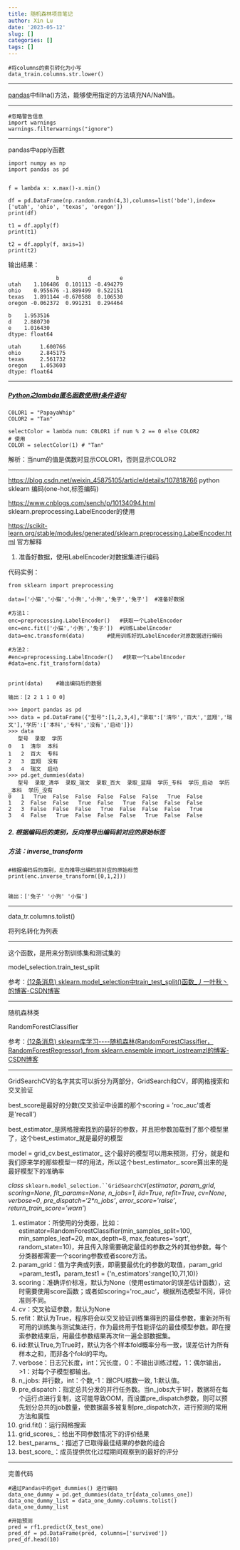 ```yaml
---
title: 随机森林项目笔记
author: Xin Lu
date: '2023-05-12'
slug: []
categories: []
tags: []
---
```


```
#将columns的索引转化为小写
data_train.columns.str.lower()
```

---

[pandas](https://so.csdn.net/so/search?q=pandas&spm=1001.2101.3001.7020)中fillna()方法，能够使用指定的方法填充NA/NaN值。

---

```
#忽略警告信息
import warnings
warnings.filterwarnings("ignore")
```

---

pandas中apply函数

```
import numpy as np
import pandas as pd
 
 
f = lambda x: x.max()-x.min()
 
df = pd.DataFrame(np.random.randn(4,3),columns=list('bde'),index=['utah', 'ohio', 'texas', 'oregon'])
print(df)
 
t1 = df.apply(f)
print(t1)
 
t2 = df.apply(f, axis=1)
print(t2)
```

输出结果：

```
               b         d         e
utah    1.106486  0.101113 -0.494279
ohio    0.955676 -1.889499  0.522151
texas   1.891144 -0.670588  0.106530
oregon -0.062372  0.991231  0.294464
 
b    1.953516
d    2.880730
e    1.016430
dtype: float64
 
utah      1.600766
ohio      2.845175
texas     2.561732
oregon    1.053603
dtype: float64
```

----

##### [Python之lambda匿名函数使用if条件语句](https://www.cnblogs.com/jums/p/10672114.html)

```
C0LOR1 = "PapayaWhip"
COLOR2 = "Tan"
 
selectColor = lambda num: C0LOR1 if num % 2 == 0 else COLOR2
# 使用
COLOR = selectColor(1) # "Tan"
```

解析：当num的值是偶数时显示COLOR1，否则显示COLOR2

---

https://blog.csdn.net/weixin_45875105/article/details/107818766  python sklearn 编码(one-hot,标签编码)

https://www.cnblogs.com/sench/p/10134094.html  sklearn.preprocessing.LabelEncoder的使用

https://scikit-learn.org/stable/modules/generated/sklearn.preprocessing.LabelEncoder.html  官方解释

 

1. 准备好数据，使用LabelEncoder对数据集进行编码

  代码实例：

  ```
  from sklearn import preprocessing
   
  data=['小猫','小猫','小狗','小狗','兔子','兔子']  #准备好数据
   
  #方法1：
  enc=preprocessing.LabelEncoder()   #获取一个LabelEncoder
  enc=enc.fit(['小猫','小狗','兔子'])  #训练LabelEncoder
  data=enc.transform(data)       #使用训练好的LabelEncoder对原数据进行编码
   
  #方法2：
  #enc=preprocessing.LabelEncoder()   #获取一个LabelEncoder
  #data=enc.fit_transform(data) 
   
   
  print(data)    #输出编码后的数据
   
  输出：[2 2 1 1 0 0]
  ```

  ```
  >>> import pandas as pd
  >>> data = pd.DataFrame({"型号":[1,2,3,4],"录取":['清华','百大','蓝翔','瑞文'],'学历':['本科','专科','没有','启动']})
  >>> data
     型号  录取  学历
  0   1  清华  本科
  1   2  百大  专科
  2   3  蓝翔  没有
  3   4  瑞文  启动
  >>> pd.get_dummies(data)
     型号  录取_清华  录取_瑞文  录取_百大  录取_蓝翔  学历_专科  学历_启动  学历_本科  学历_没有
  0   1   True  False  False  False  False  False   True  False
  1   2  False  False   True  False   True  False  False  False
  2   3  False  False  False   True  False  False  False   True
  3   4  False   True  False  False  False   True  False  False
  ```

  

  ##### 2. 根据编码后的类别，反向推导出编码前对应的原始标签 

  ##### 方法：inverse_transform

```
#根据编码后的类别，反向推导出编码前对应的原始标签
print(enc.inverse_transform([0,1,2]))
 
 
输出：['兔子' '小狗' '小猫']
```

---

data_tr.columns.tolist()

将列名转化为列表

---

这个函数，是用来分割训练集和测试集的

model_selection.train_test_split

参考：[(12条消息) sklearn.model_selection中train_test_split()函数_丿一叶秋丶的博客-CSDN博客](https://blog.csdn.net/zhuqiang9607/article/details/83686308)

---

随机森林类

RandomForestClassifier

参考：[(12条消息) sklearn库学习----随机森林(RandomForestClassifier，RandomForestRegressor)_from sklearn.ensemble import_iostreamzl的博客-CSDN博客](https://blog.csdn.net/weixin_43776305/article/details/116895875)

---

GridSearchCV的名字其实可以拆分为两部分，GridSearch和CV，即网格搜索和交叉验证

best_score是最好的分数(交叉验证中设置的那个scoring = 'roc_auc'或者是'recall')



best_estimator_是网格搜索找到的最好的参数，并且把参数加载到了那个模型里了，这个best_estimator_就是最好的模型

model = grid_cv.best_estimator_
这个最好的模型可以用来预测，打分，就是和我们原来学的那些模型一样的用法，所以这个best_estimator_.score算出来的是最好模型下的准确率

*class* `sklearn.model_selection.``GridSearchCV`(*estimator*, *param_grid*, *scoring=None*, *fit_params=None*, *n_jobs=1*, *iid=True*, *refit=True*, *cv=None*, *verbose=0*, *pre_dispatch=‘2\*n_jobs’*, *error_score=’raise’*, *return_train_score=’warn’*)

1.  estimator：所使用的分类器，比如：estimator=RandomForestClassifier(min_samples_split=100, min_samples_leaf=20, max_depth=8, max_features='sqrt', random_state=10)，并且传入除需要确定最佳的参数之外的其他参数。每个分类器都需要一个scoring参数或者score方法。
2. param_grid：值为字典或列表，即需要最优化的参数的取值，param_grid =param_test1，param_test1 = {'n_estimators':range(10,71,10)}
3. scoring：准确评价标准，默认为None（使用estimator的误差估计函数），这时需要使用score函数；或者如scoring='roc_auc'，根据所选模型不同，评价准则不同。
4. cv：交叉验证参数，默认为None
5. refit：默认为True，程序将会以交叉验证训练集得到的最佳参数，重新对所有可用的训练集与测试集进行，作为最终用于性能评估的最佳模型参数。即在搜索参数结束后，用最佳参数结果再次fit一遍全部数据集。
6. iid:默认True,为True时，默认为各个样本fold概率分布一致，误差估计为所有样本之和，而非各个fold的平均。
7. verbose：日志冗长度，int：冗长度，0：不输出训练过程，1：偶尔输出，>1：对每个子模型都输出。
8. n_jobs: 并行数，int：个数,-1：跟CPU核数一致, 1:默认值。
9. pre_dispatch：指定总共分发的并行任务数。当n_jobs大于1时，数据将在每个运行点进行复制，这可能导致OOM，而设置pre_dispatch参数，则可以预先划分总共的job数量，使数据最多被复制pre_dispatch次，进行预测的常用方法和属性
10. grid.fit()：运行网格搜索
11. grid_scores_：给出不同参数情况下的评价结果
12. best_params_：描述了已取得最佳结果的参数的组合
13. best_score_：成员提供优化过程期间观察到的最好的评分

---

完善代码

````
#通过Pandas中的get_dummies() 进行编码
data_one_dummy = pd.get_dummies(data_tr[data_columns_one])
data_one_dummy_list = data_one_dummy.columns.tolist()
data_one_dummy_list

#开始预测
pred = rf1.predict(X_test_one)
pred_df = pd.DataFrame(pred, columns=['survived'])
pred_df.head(10)
````